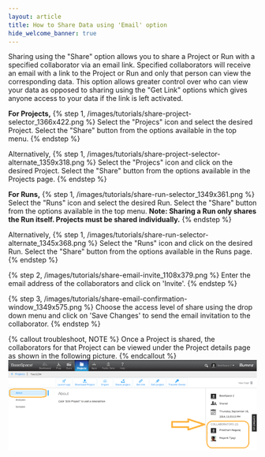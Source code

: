 ```yaml
---
layout: article
title: How to Share Data using 'Email' option
hide_welcome_banner: true
---
```


Sharing using the "Share" option allows you to share a Project or Run with a specified collaborator via an email link. Specified collaborators will receive an email with a link to the Project or Run and only that person can view the corresponding data. This option allows greater control over who can view your data as opposed  to sharing using the "Get Link" options which gives anyone  access to your data if the link is left activated.

**For Projects,**
{% step 1, /images/tutorials/share-project-selector_1366x422.png %}
Select the "Projecs" icon and select the desired Project. Select the "Share" button from the options available in the top menu.
{% endstep %}

Alternatively,
{% step 1, /images/tutorials/share-project-selector-alternate_1359x318.png %}
Select the "Projecs" icon and click on the desired Project. Select the "Share" button from the options available in the Projects page.
{% endstep %}

**For Runs,**
{% step 1, /images/tutorials/share-run-selector_1349x361.png %}
Select the "Runs" icon and select the desired Run. Select the "Share" button from the options available in the top menu.
**Note: Sharing a Run only shares the Run itself. Projects must be shared individually.**
{% endstep %}

Alternatively,
{% step 1, /images/tutorials/share-run-selector-alternate_1345x368.png %}
Select the "Runs" icon and click on the desired Run. Select the "Share" button from the options available in the Runs page.
{% endstep %}

{% step 2, /images/tutorials/share-email-invite_1108x379.png %}
Enter the email address of the collaborators and click on 'Invite'.
{% endstep %}

{% step 3, /images/tutorials/share-email-confirmation-window_1349x575.png %}
Choose the access level of share using the drop down menu and click on 'Save Changes' to send the email invitation to the collaborator.
{% endstep %}

{% callout troubleshoot, NOTE %}
Once a Project is shared, the collaborators for that Project can be viewed under the Project details page as shown in the following picture.
{% endcallout %}
![Project collaborators](/images/tutorials/view-project-collaborators_767x279.png)  


